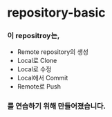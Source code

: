 # repository-basic
### 이 repositroy는,
* Remote repository의 생성
* Local로 Clone
* Local로 수정
* Local에서 Commit
* Remote로 Push
### 를 연습하기 위해 만들어졌습니다.
